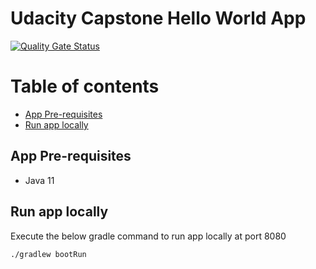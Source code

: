 # Udacity Capstone Hello World App

[![Quality Gate Status](https://sonarcloud.io/api/project_badges/measure?project=udacity-capstone-hello-world-app&metric=alert_status)](https://sonarcloud.io/dashboard?id=udacity-capstone-hello-world-app)

# Table of contents

- [App Pre-requisites](#app-pre-requisites)
- [Run app locally ](#run-app-locally)

## App Pre-requisites

- Java 11

## Run app locally 

Execute the below gradle command to run app locally at port 8080

```bash
./gradlew bootRun
```